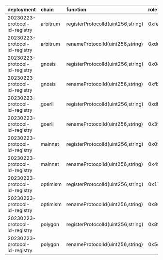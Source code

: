| deployment                    | chain    | function                           | role                                                               | target   | target_address                             |
|:------------------------------|:---------|:-----------------------------------|:-------------------------------------------------------------------|:---------|:-------------------------------------------|
| 20230223-protocol-id-registry | arbitrum | registerProtocolId(uint256,string) | 0xfed0eb6041728fc141bad70d04446ff0e9c8289a4f53cc060addc832c914b44f | lm       | 0xc38c5f97B34E175FFd35407fc91a937300E33860 |
| 20230223-protocol-id-registry | arbitrum | renameProtocolId(uint256,string)   | 0xdc8681b640b547e98ee6f4d708df559b807526d976644c3aca24bc12c4f839c3 | lm       | 0xc38c5f97B34E175FFd35407fc91a937300E33860 |
| 20230223-protocol-id-registry | gnosis   | registerProtocolId(uint256,string) | 0x0ed00e8835e2d2867dcdf863354062a805ff3fe1dabf44c0b68378c84c52616e | lm       | 0x14969B55a675d13a1700F71A37511bc22D90155a |
| 20230223-protocol-id-registry | gnosis   | renameProtocolId(uint256,string)   | 0xfb760772d39ec169b9e7cd49bccd8858c635114d103dea72a7a694d094e8930c | lm       | 0x14969B55a675d13a1700F71A37511bc22D90155a |
| 20230223-protocol-id-registry | goerli   | registerProtocolId(uint256,string) | 0xdfc349d88d311b76af85f0bdc6a81be0e30485d488472e3813359f8e26fc1c95 | lm       | 0x040E995520F92F96142d1a76c16D4af21A2eFDE7 |
| 20230223-protocol-id-registry | goerli   | renameProtocolId(uint256,string)   | 0x397a10db2c15733cdb7c0fad6226786d83e216ed46c740257186765f4018bec5 | lm       | 0x040E995520F92F96142d1a76c16D4af21A2eFDE7 |
| 20230223-protocol-id-registry | mainnet  | registerProtocolId(uint256,string) | 0x09a880cf3d54a213316bf4d92d60e72ba0ab61a639fce84378eefb9a63d6abd5 | lm       | 0xc38c5f97B34E175FFd35407fc91a937300E33860 |
| 20230223-protocol-id-registry | mainnet  | renameProtocolId(uint256,string)   | 0x4f3dee5b767f91b4faa9979f01808dd2490fde931a9eb355d5f8e0187826dade | lm       | 0xc38c5f97B34E175FFd35407fc91a937300E33860 |
| 20230223-protocol-id-registry | optimism | registerProtocolId(uint256,string) | 0x176a1b54ac0ba4509b1a508223c85146627bbe203b18b2beaa28b6992b3b021d | lm       | 0x09Df1626110803C7b3b07085Ef1E053494155089 |
| 20230223-protocol-id-registry | optimism | renameProtocolId(uint256,string)   | 0x8630bf555a7a5baabd493fc2afc07b7baa6ea598eaea016acd0d926a6a6962fa | lm       | 0x09Df1626110803C7b3b07085Ef1E053494155089 |
| 20230223-protocol-id-registry | polygon  | registerProtocolId(uint256,string) | 0x8f64bed4b4e908316d1d51abae6d2ca2c0f6ac132d219882be578341027b587b | lm       | 0xc38c5f97B34E175FFd35407fc91a937300E33860 |
| 20230223-protocol-id-registry | polygon  | renameProtocolId(uint256,string)   | 0x5dd6754fa5d8d56f6177c0265c35ab00ee57aa8a190975f1fba56a18796f0aeb | lm       | 0xc38c5f97B34E175FFd35407fc91a937300E33860 |